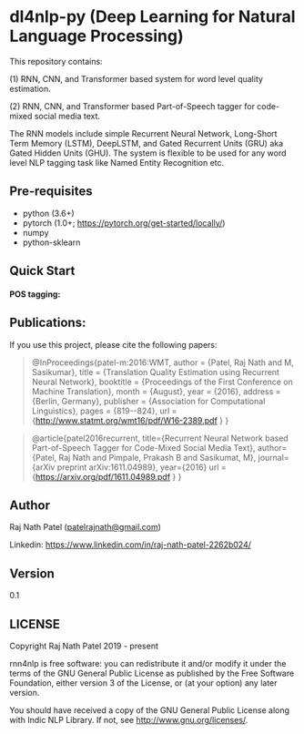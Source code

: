 # dl4nlp-py (Deep Learning for Natural Language Processing)
This repository contains:

(1) RNN, CNN, and Transformer based system for word level quality estimation.

(2) RNN, CNN, and Transformer based Part-of-Speech tagger for code-mixed social media text.

The RNN models include simple Recurrent Neural Network, Long-Short Term Memory (LSTM), DeepLSTM,
and Gated Recurrent Units (GRU) aka Gated Hidden Units (GHU).
The system is flexible to be used for any word level NLP tagging task like Named Entity Recognition etc.

## Pre-requisites
- python (3.6+)
- pytorch (1.0+; https://pytorch.org/get-started/locally/)
- numpy
- python-sklearn

## Quick Start

#### POS tagging:

## Publications:

If you use this project, please cite the following papers:

> @InProceedings{patel-m:2016:WMT,
>  author    = {Patel, Raj Nath  and  M, Sasikumar},
>  title     = {Translation Quality Estimation using Recurrent Neural Network},
>  booktitle = {Proceedings of the First Conference on Machine Translation},
>  month     = {August},
>  year      = {2016},
>  address   = {Berlin, Germany},
>  publisher = {Association for Computational Linguistics},
>  pages     = {819--824},
>  url       = {http://www.statmt.org/wmt16/pdf/W16-2389.pdf } }


> @article{patel2016recurrent,
>  title={Recurrent Neural Network based Part-of-Speech Tagger for Code-Mixed Social Media Text},
>  author={Patel, Raj Nath and Pimpale, Prakash B and Sasikumat, M},
>  journal={arXiv preprint arXiv:1611.04989},
>  year={2016}
>  url = {https://arxiv.org/pdf/1611.04989.pdf } }


## Author

Raj Nath Patel (patelrajnath@gmail.com)

Linkedin: https://www.linkedin.com/in/raj-nath-patel-2262b024/

## Version

0.1

## LICENSE

Copyright Raj Nath Patel 2019 - present

rnn4nlp is free software: you can redistribute it and/or modify it under the terms of the GNU General Public License as published by the Free Software Foundation, either version 3 of the License, or (at your option) any later version.

You should have received a copy of the GNU General Public License along with Indic NLP Library. If not, see http://www.gnu.org/licenses/.